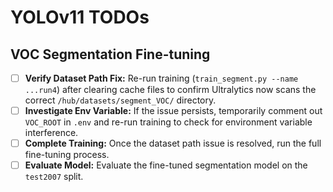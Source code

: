 # YOLOv11 TODOs

## VOC Segmentation Fine-tuning

*   [ ] **Verify Dataset Path Fix:** Re-run training (`train_segment.py --name ...run4`) after clearing cache files to confirm Ultralytics now scans the correct `/hub/datasets/segment_VOC/` directory.
*   [ ] **Investigate Env Variable:** If the issue persists, temporarily comment out `VOC_ROOT` in `.env` and re-run training to check for environment variable interference.
*   [ ] **Complete Training:** Once the dataset path issue is resolved, run the full fine-tuning process.
*   [ ] **Evaluate Model:** Evaluate the fine-tuned segmentation model on the `test2007` split.
